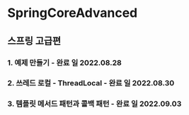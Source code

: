 # SpringCoreAdvanced

## 스프링 고급편

### 1. 예제 만들기 - 완료 일 2022.08.28

### 2. 쓰레드 로컬 - ThreadLocal - 완료 일 2022.08.30

### 3. 템플릿 메서드 패턴과 콜백 패턴 - 완료 일 2022.09.03
